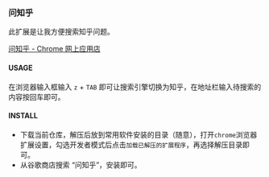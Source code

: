 ### 问知乎

此扩展是让我方便搜索知乎问题。

[问知乎 - Chrome 网上应用店](https://chrome.google.com/webstore/detail/%E9%97%AE%E7%9F%A5%E4%B9%8E/okcchoellbegnneigaicdalncakaemji/related)

#### USAGE

在浏览器输入框输入 `z` + `TAB` 即可让搜索引擎切换为知乎，在地址栏输入待搜索的内容按回车即可。

#### INSTALL

- 下载当前仓库，解压后放到常用软件安装的目录（随意），打开`chrome`浏览器扩展设置，勾选开发者模式后点击`加载已解压的扩展程序`，再选择解压目录即可。
- 从谷歌商店搜索 “问知乎”，安装即可。
